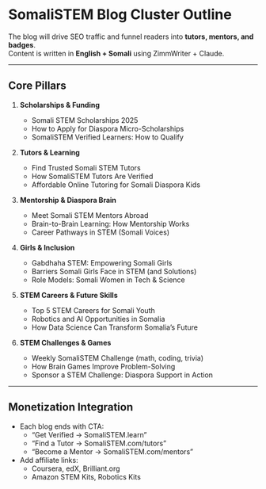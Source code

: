 # SomaliSTEM Blog Cluster Outline

The blog will drive SEO traffic and funnel readers into **tutors, mentors, and badges**.  
Content is written in **English + Somali** using ZimmWriter + Claude.

---

## Core Pillars

1. **Scholarships & Funding**
   - Somali STEM Scholarships 2025
   - How to Apply for Diaspora Micro-Scholarships
   - SomaliSTEM Verified Learners: How to Qualify

2. **Tutors & Learning**
   - Find Trusted Somali STEM Tutors
   - How SomaliSTEM Tutors Are Verified
   - Affordable Online Tutoring for Somali Diaspora Kids

3. **Mentorship & Diaspora Brain**
   - Meet Somali STEM Mentors Abroad
   - Brain-to-Brain Learning: How Mentorship Works
   - Career Pathways in STEM (Somali Voices)

4. **Girls & Inclusion**
   - Gabdhaha STEM: Empowering Somali Girls
   - Barriers Somali Girls Face in STEM (and Solutions)
   - Role Models: Somali Women in Tech & Science

5. **STEM Careers & Future Skills**
   - Top 5 STEM Careers for Somali Youth
   - Robotics and AI Opportunities in Somalia
   - How Data Science Can Transform Somalia’s Future

6. **STEM Challenges & Games**
   - Weekly SomaliSTEM Challenge (math, coding, trivia)
   - How Brain Games Improve Problem-Solving
   - Sponsor a STEM Challenge: Diaspora Support in Action

---

## Monetization Integration
- Each blog ends with CTA:
  - “Get Verified → SomaliSTEM.learn”
  - “Find a Tutor → SomaliSTEM.com/tutors”
  - “Become a Mentor → SomaliSTEM.com/mentors”
- Add affiliate links:
  - Coursera, edX, Brilliant.org
  - Amazon STEM Kits, Robotics Kits
